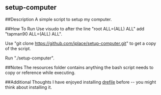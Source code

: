 setup-computer
--------------

##Description
A simple script to setup my computer.

##How To Run
Use visudo to after the line "root ALL=(ALL) ALL" add "tapman90 ALL=(ALL) ALL".

Use "git clone https://github.com/jplace/setup-computer.git" to get a copy of the script.

Run "./setup-computer".

##Notes
The resources folder contains anything the bash script needs to copy or reference while executing.

##Additional Thoughts
I have enjoyed installing [drefile](https://github.com/luke0x/drefile) before -- you might think about installing it.
